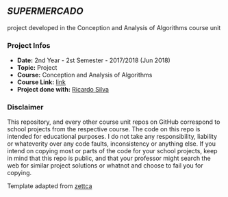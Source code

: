 ## *SUPERMERCADO* ##

project developed in the Conception and Analysis of Algorithms course unit


### Project Infos
* **Date:** 2nd Year - 2st Semester - 2017/2018 (Jun 2018)
* **Topic:** Project
* **Course:** Conception and Analysis of Algorithms
* **Course Link:** [link](https://sigarra.up.pt/feup/pt/ucurr_geral.ficha_uc_view?pv_ocorrencia_id=399894)
* **Project done with:** [Ricardo Silva](https://github.com/TejInaco)


### Disclaimer
This repository, and every other course unit repos on GitHub correspond to school projects from the respective course. The code on this repo is intended for educational purposes. I do not take any responsibility, liability or whateverity over any code faults, inconsistency or anything else. If you intend on copying most or parts of the code for your school projects, keep in mind that this repo is public, and that your professor might search the web for similar project solutions or whatnot and choose to fail you for copying. 

Template adapted from [zettca](https://github.com/zettca)
